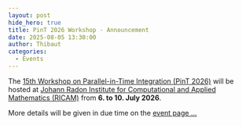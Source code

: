 ```yaml
---
layout: post
hide_hero: true
title: PinT 2026 Workshop - Announcement
date: 2025-08-05 13:30:00
author: Thibaut
categories:
  - Events
---
```


The [15th Workshop on Parallel-in-Time Integration (PinT 2026)](/events/15th-pint-workshop) will be hosted at [Johann Radon Institute for Computational and Applied Mathematics (RICAM)](https://www.oeaw.ac.at/ricam/home) from **6. to 10. July 2026**.

More details will be given in due time on the [event page ...](/events/15th-pint-workshop)